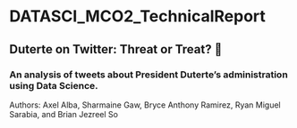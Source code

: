 # DATASCI_MCO2_TechnicalReport
## Duterte on Twitter: Threat or Treat? 🤔
### An analysis of tweets about President Duterte’s administration using Data Science.
Authors: Axel Alba, Sharmaine Gaw, Bryce Anthony Ramirez, Ryan Miguel Sarabia, and Brian Jezreel So
